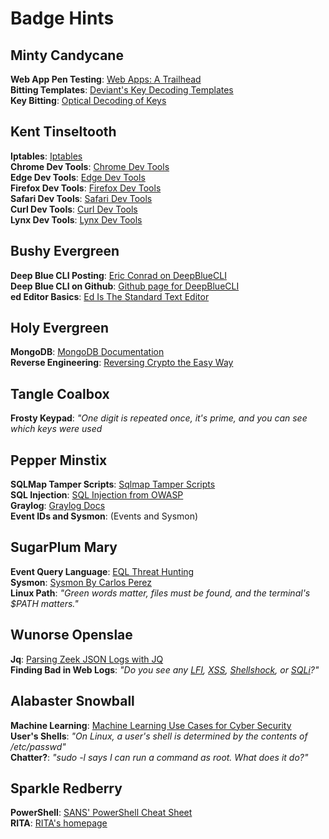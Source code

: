 # Badge Hints

## Minty Candycane
**Web App Pen Testing**: [Web Apps: A Trailhead](https://youtu.be/0T6-DQtzCgM)  
**Bitting Templates**: [Deviant's Key Decoding Templates](https://github.com/deviantollam/decoding)  
**Key Bitting**: [Optical Decoding of Keys](https://youtu.be/KU6FJnbkeLA)  

## Kent Tinseltooth
**Iptables**: [Iptables](https://upcloud.com/community/tutorials/configure-iptables-centos/)  
**Chrome Dev Tools**: [Chrome Dev Tools](https://developers.google.com/web/tools/chrome-devtools)  
**Edge Dev Tools**: [Edge Dev Tools](https://docs.microsoft.com/en-us/microsoft-edge/devtools-guide/console)  
**Firefox Dev Tools**: [Firefox Dev Tools](https://developer.mozilla.org/en-US/docs/Tools)  
**Safari Dev Tools**: [Safari Dev Tools](https://developer.apple.com/safari/tools/)  
**Curl Dev Tools**: [Curl Dev Tools](https://curl.haxx.se/docs/manpage.html)  
**Lynx Dev Tools**: [Lynx Dev Tools](https://xkcd.com/325/)  

## Bushy Evergreen 
**Deep Blue CLI Posting**: [Eric Conrad on DeepBlueCLI](https://www.ericconrad.com/2016/09/deepbluecli-powershell-module-for-hunt.html)  
**Deep Blue CLI on Github**: [Github page for DeepBlueCLI](https://github.com/sans-blue-team/DeepBlueCLI)  
**ed Editor Basics**: [Ed Is The Standard Text Editor](http://cs.wellesley.edu/~cs249/Resources/ed_is_the_standard_text_editor.html)  

## Holy Evergreen
**MongoDB**: [MongoDB Documentation](https://docs.mongodb.com/manual/reference/command/listDatabases/#dbcmd.listDatabases)  
**Reverse Engineering**: [Reversing Crypto the Easy Way](https://youtu.be/obJdpKDpFBA)  

## Tangle Coalbox
**Frosty Keypad**: *"One digit is repeated once, it's prime, and you can see which keys were used*  

## Pepper Minstix
**SQLMap Tamper Scripts**: [Sqlmap Tamper Scripts](https://pen-testing.sans.org/blog/2017/10/13/sqlmap-tamper-scripts-for-the-win)  
**SQL Injection**: [SQL Injection from OWASP](https://www.owasp.org/index.php/SQL_Injection)  
**Graylog**: [Graylog Docs](http://docs.graylog.org/en/3.1/pages/queries.html)  
**Event IDs and Sysmon**: (Events and Sysmon)  

## SugarPlum Mary 
**Event Query Language**: [EQL Threat Hunting](https://pen-testing.sans.org/blog/2019/12/10/eql-threat-hunting/)  
**Sysmon**: [Sysmon By Carlos Perez](https://www.darkoperator.com/blog/2014/8/8/sysinternals-sysmon)  
**Linux Path**: *"Green words matter, files must be found, and the terminal's $PATH matters."*  

## Wunorse Openslae 
**Jq**: [Parsing Zeek JSON Logs with JQ](https://pen-testing.sans.org/blog/2019/12/03/parsing-zeek-json-logs-with-jq-2)  
**Finding Bad in Web Logs**: *"Do you see any [LFI](https://www.owasp.org/index.php/Testing_for_Local_File_Inclusion), [XSS](https://www.owasp.org/index.php/Cross-site_Scripting_(XSS)), [Shellshock](https://en.wikipedia.org/wiki/Shellshock_(software_bug)), or [SQLi](https://www.owasp.org/index.php/SQL_Injection)?"*  

## Alabaster Snowball
**Machine Learning**: [Machine Learning Use Cases for Cyber Security](https://youtu.be/jmVPLwjm_zs)  
**User's Shells**: *"On Linux, a user's shell is determined by the contents of /etc/passwd"*  
**Chatter?**: *"sudo -l says I can run a command as root. What does it do?"*  

## Sparkle Redberry
**PowerShell**: [SANS' PowerShell Cheat Sheet](https://blogs.sans.org/pen-testing/files/2016/05/PowerShellCheatSheet_v41.pdf)  
**RITA**: [RITA's homepage](https://www.activecountermeasures.com/free-tools/rita/)  
